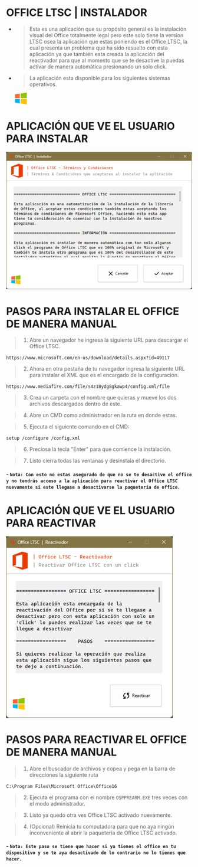# OFFICE LTSC | INSTALADOR

- > Esta es una aplicación que su propósito general es la instalación visual del Office totalmente legal pero este solo tiene la version LTSC osea la aplicación que estas poniendo es el Office LTSC, la cual presenta un problema que ha sido resuelto con esta aplicación ya que también esta creada la aplicación del reactivador para que al momento que se te desactive la puedas activar de manera automática presionando un solo click.

- > La aplicación esta disponible para los siguientes sistemas operativos.

  <img src='%E7%94%BB%E5%83%8F/windows.png' onclick='https://www.microsoft.com/es-es/software-download/windows10'>

# APLICACIÓN QUE VE EL USUARIO PARA INSTALAR

<img src='office_app.png'>

# PASOS PARA INSTALAR EL OFFICE DE MANERA MANUAL

> 1. Abre un navegador he ingresa la siguiente URL para descargar el Office LTSC.

```
https://www.microsoft.com/en-us/download/details.aspx?id=49117
```

> 2. Ahora en otra pestaña de tu navegador ingresa la siguiente URL para instalar el XML que es el encargado de la configuración.

```
https://www.mediafire.com/file/s4z18ydg8gkawp4/config.xml/file
```

> 3. Crea un carpeta con el nombre que quieras y mueve los dos archivos descargados dentro de este.

> 4. Abre un CMD como administrador en la ruta en donde estas.

> 5. Ejecuta el siguiente comando en el CMD:

```
setup /configure /config.xml
```

> 6. Preciosa la tecla "Enter" para que comience la instalación.

> 7.  Listo cierra todas las ventanas y desinstala el directorio.

#### - `Nota: Con esto no estas asegurado de que no se te desactive el office y no tendrás acceso a la aplicación para reactivar el Office LTSC nuevamente si este llegase a desactivarse la paquetería de office.`

#

# APLICACIÓN QUE VE EL USUARIO PARA REACTIVAR

<img src='office_reactivador_app.png'>

#

# PASOS PARA REACTIVAR EL OFFICE DE MANERA MANUAL

> 1. Abre el buscador de archivos y copea y pega en la barra de direcciones la siguiente ruta

```
C:\Program Files\Microsoft Office\Office16
```

> 2. Ejecuta el programa con el nombre `OSPPREARM.EXE` tres veces con el modo administrador.

> 3. Listo ya quedo otra ves Office LTSC activado nuevamente.

> 4. (Opcional) Reinicia tu computadora para que no aya ningún inconveniente al abrir la paquetería de Office LTSC activado.

#### - `Nota: Este paso se tiene que hacer si ya tienes el office en tu dispositivo y se te aya desactivado de lo contrario no lo tienes que hacer.`
